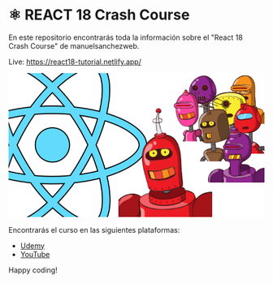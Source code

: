 # ⚛️ REACT 18 Crash Course

En este repositorio encontrarás toda la información sobre el "React 18 Crash Course" de manuelsanchezweb.

Live: https://react18-tutorial.netlify.app/

![Thumbnail](./brand/react18-crash-course.png)

Encontrarás el curso en las siguientes plataformas:

- [Udemy](https://google.de)
- [YouTube](https://google.de)

Happy coding!

